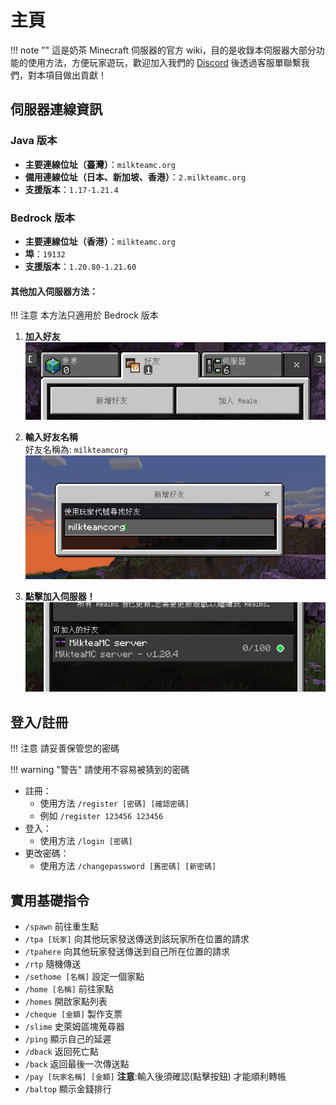 # 主頁
!!! note ""
    這是奶茶 Minecraft 伺服器的官方 wiki，目的是收錄本伺服器大部分功能的使用方法，方便玩家遊玩，歡迎加入我們的 [Discord](https://discord.gg/22DxRjrXRv) 後透過客服單聯繫我們，對本項目做出貢獻！

## 伺服器連線資訊

### Java 版本
- **主要連線位址（臺灣）**：`milkteamc.org`
- **備用連線位址（日本、新加坡、香港）**：`2.milkteamc.org`
- **支援版本**：`1.17-1.21.4`

### Bedrock 版本
- **主要連線位址（香港）**：`milkteamc.org`
- **埠**：`19132`
- **支援版本**：`1.20.80-1.21.60`



#### **其他加入伺服器方法：**
!!! 注意
    本方法只適用於 Bedrock 版本

  1. **加入好友**  
     ![步驟一](./image/friend.png.jpeg)
     
  2. **輸入好友名稱**  
     好友名稱為: `milkteamcorg`  
     ![步驟二](./image/addfriend.png.jpeg)
     
  3. **點擊加入伺服器！**  
     ![步驟三](./image/join.png.jpeg)


## 登入/註冊
!!! 注意
    請妥善保管您的密碼

!!! warning "警告"
    請使用不容易被猜到的密碼
    
- 註冊：  
  - 使用方法 `/register [密碼] [確認密碼]`  
  - 例如 `/register 123456 123456`  
- 登入：
  - 使用方法 `/login [密碼]`  
- 更改密碼：  
  - 使用方法 `/changepassword [舊密碼] [新密碼]` 
## 實用基礎指令
- `/spawn` 前往重生點
- `/tpa [玩家]` 向其他玩家發送傳送到該玩家所在位置的請求
- `/tpahere` 向其他玩家發送傳送到自己所在位置的請求
- `/rtp` 隨機傳送
- `/sethome [名稱]` 設定一個家點
- `/home [名稱]` 前往家點
- `/homes` 開啟家點列表
- `/cheque [金額]` 製作支票
- `/slime` 史萊姆區塊蒐尋器
- `/ping` 顯示自己的延遲
- `/dback` 返回死亡點
- `/back` 返回最後一次傳送點
- `/pay [玩家名稱] [金額]`  **注意**:輸入後須確認(點擊按鈕) 才能順利轉帳
- `/baltop` 顯示金錢排行
